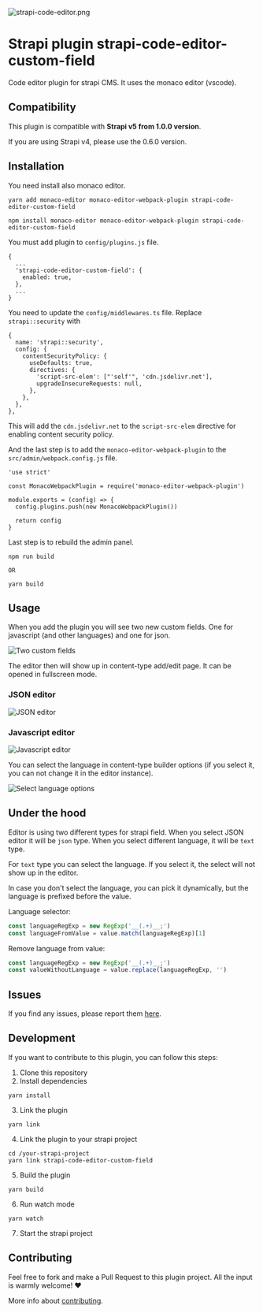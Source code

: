 ![strapi-code-editor.png](images/strapi-code-editor.png)

# Strapi plugin strapi-code-editor-custom-field

Code editor plugin for strapi CMS. It uses the monaco editor (vscode).

## Compatibility

This plugin is compatible with **Strapi v5 from 1.0.0 version**.

If you are using Strapi v4, please use the 0.6.0 version.

## Installation

You need install also monaco editor.

```
yarn add monaco-editor monaco-editor-webpack-plugin strapi-code-editor-custom-field
```

```
npm install monaco-editor monaco-editor-webpack-plugin strapi-code-editor-custom-field
```

You must add plugin to `config/plugins.js` file.

```
{
  ...
  'strapi-code-editor-custom-field': {
    enabled: true,
  },
  ...
}
```

You need to update the `config/middlewares.ts` file. Replace `strapi::security` with

```
{
  name: 'strapi::security',
  config: {
    contentSecurityPolicy: {
      useDefaults: true,
      directives: {
        'script-src-elem': ["'self'", 'cdn.jsdelivr.net'],
        upgradeInsecureRequests: null,
      },
    },
  },
},
```

This will add the `cdn.jsdelivr.net` to the `script-src-elem` directive for enabling content security policy.

And the last step is to add the `monaco-editor-webpack-plugin` to the `src/admin/webpack.config.js` file.

```
'use strict'

const MonacoWebpackPlugin = require('monaco-editor-webpack-plugin')

module.exports = (config) => {
  config.plugins.push(new MonacoWebpackPlugin())

  return config
}

```

Last step is to rebuild the admin panel.

```
npm run build

OR

yarn build
```

## Usage

When you add the plugin you will see two new custom fields. One for javascript (and other languages) and one for json.

![Two custom fields](images/img.png)

The editor then will show up in content-type add/edit page. It can be opened in fullscreen mode.

### JSON editor

![JSON editor](images/img2.png)

### Javascript editor

![Javascript editor](images/img3.png)

You can select the language in content-type builder options (if you select it, you can not change it in the editor instance).

![Select language options](images/img4.png)


## Under the hood

Editor is using two different types for strapi field. When you select JSON editor it will be `json` type.
When you select different language, it will be `text` type.

For `text` type you can select the language. If you select it, the select will not show up in the editor.

In case you don't select the language, you can pick it dynamically, but the language is prefixed before the value.

Language selector:

```javascript
const languageRegExp = new RegExp('__(.+)__;')
const languageFromValue = value.match(languageRegExp)[1]
```

Remove language from value:

```javascript
const languageRegExp = new RegExp('__(.+)__;')
const valueWithoutLanguage = value.replace(languageRegExp, '')
```

## Issues

If you find any issues, please report
them [here](https://github.com/TomaszPilch/strapi-code-editor-custom-field/issues).

## Development

If you want to contribute to this plugin, you can follow this steps:

1. Clone this repository
2. Install dependencies

```
yarn install
```

3. Link the plugin

```
yarn link
```

4. Link the plugin to your strapi project

```
cd /your-strapi-project
yarn link strapi-code-editor-custom-field
```

5. Build the plugin

```
yarn build
```

6. Run watch mode

```
yarn watch
```

7. Start the strapi project

## Contributing

Feel free to fork and make a Pull Request to this plugin project. All the input is warmly welcome! ❤️

More info about [contributing](https://github.com/TomaszPilch/strapi-code-editor-custom-field/blob/main/CONTRIBUTING.md).
